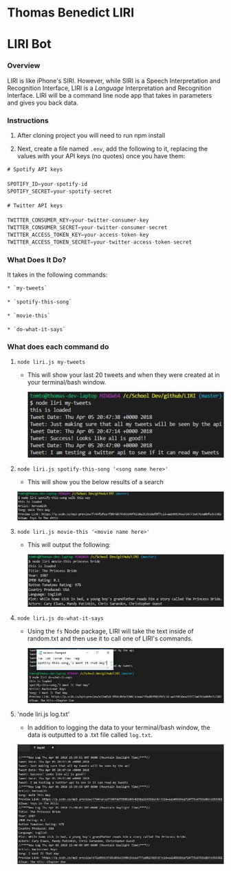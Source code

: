 # Thomas Benedict LIRI

# LIRI Bot

### Overview

LIRI is like iPhone's SIRI. However, while SIRI is a Speech Interpretation and Recognition Interface, LIRI is a _Language_ Interpretation and Recognition Interface. LIRI will be a command line node app that takes in parameters and gives you back data.
   
### Instructions

1. After cloning project you will need to run npm install

2. Next, create a file named `.env`, add the following to it, replacing the values with your API keys (no quotes) once you have them:

```js
# Spotify API keys

SPOTIFY_ID=your-spotify-id
SPOTIFY_SECRET=your-spotify-secret

# Twitter API keys

TWITTER_CONSUMER_KEY=your-twitter-consumer-key
TWITTER_CONSUMER_SECRET=your-twitter-consumer-secret
TWITTER_ACCESS_TOKEN_KEY=your-access-token-key
TWITTER_ACCESS_TOKEN_SECRET=your-twitter-access-token-secret

```

### What Does It Do?
It takes in the following commands:

    * `my-tweets`

    * `spotify-this-song`

    * `movie-this`

    * `do-what-it-says`

### What does each command do

1. `node liri.js my-tweets`

   * This will show your last 20 tweets and when they were created at in your terminal/bash window.

	 ![Image of twitter results](/images/twitterresults.jpg)

2. `node liri.js spotify-this-song '<song name here>'`

   * This will show you the below results of a search

	![Image of spotify results](/images/spotifyresults.jpg)

3. `node liri.js movie-this '<movie name here>'`

   * This will output the following:

	 ![Image of omdb results](/images/omdbresults.jpg)

4. `node liri.js do-what-it-says`
   
   * Using the `fs` Node package, LIRI will take the text inside of random.txt and then use it to call one of LIRI's commands.

	 ![Image of file read results](/images/dowhatitsaysresults.jpg)

5. 'node liri.js log.txt'

	* In addition to logging the data to your terminal/bash window, the data is outputted to a .txt file called `log.txt`.

	![Image of appended log file](/images/logresults.jpg)


